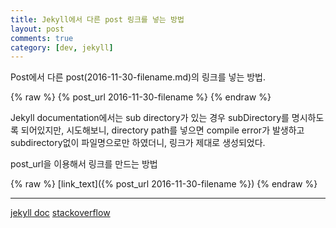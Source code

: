 ```yaml
---
title: Jekyll에서 다른 post 링크를 넣는 방법
layout: post
comments: true
category: [dev, jekyll]
--- 
```



Post에서 다른 post(2016-11-30-filename.md)의 링크를 넣는 방법.

{% raw %}
    {% post_url 2016-11-30-filename %}
{% endraw %}

Jekyll documentation에서는 sub directory가 있는 경우 subDirectory를 명시하도록 되어있지만, 시도해보니, directory path를 넣으면 compile error가 발생하고 subdirectory없이 파일명으로만 하였더니, 링크가 제대로 생성되었다.



post_url을 이용해서 링크를 만드는 방법

{% raw %}
    [link_text]({% post_url 2016-11-30-filename %})
{% endraw %}


---
[jekyll doc][1]
[stackoverflow][2]

[1]: http://jekyllrb.com/docs/templates/#post_url
[2]: http://stackoverflow.com/questions/4629675/jekyll-markdown-internal-links
